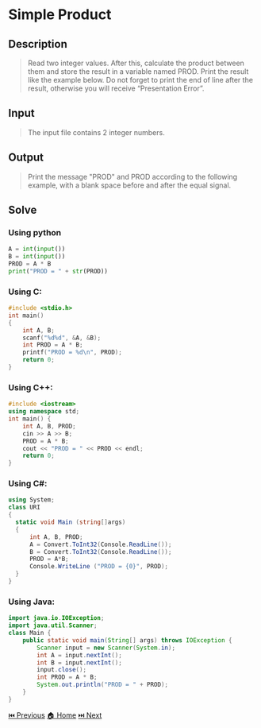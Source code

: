 # Simple Product

## Description

> Read two integer values. After this, calculate the product between them and store the result in a variable named PROD. Print the result like the example below. Do not forget to print the end of line after the result, otherwise you will receive “Presentation Error”.

## Input

> The input file contains 2 integer numbers.

## Output

> Print the message "PROD" and PROD according to the following example, with a blank space before and after the equal signal.

## Solve

### Using python

```python
A = int(input())
B = int(input())
PROD = A * B
print("PROD = " + str(PROD))
```

### Using C:

```c
#include <stdio.h>
int main()
{
    int A, B;
    scanf("%d%d", &A, &B);
    int PROD = A * B;
    printf("PROD = %d\n", PROD);
    return 0;
}
```

### Using C++:

```c++
#include <iostream>
using namespace std;
int main() {
    int A, B, PROD;
    cin >> A >> B;
    PROD = A * B;
    cout << "PROD = " << PROD << endl;
    return 0;
}
```

### Using C#:

```c#
using System;
class URI
{
  static void Main (string[]args)
  {
      int A, B, PROD;
      A = Convert.ToInt32(Console.ReadLine());
      B = Convert.ToInt32(Console.ReadLine());
      PROD = A*B;
      Console.WriteLine ("PROD = {0}", PROD);
  }
}
```

### Using Java:

```java
import java.io.IOException;
import java.util.Scanner;
class Main {
    public static void main(String[] args) throws IOException {
        Scanner input = new Scanner(System.in);
        int A = input.nextInt();
        int B = input.nextInt();
        input.close();
        int PROD = A * B;
        System.out.println("PROD = " + PROD);
    }
}
```

[⏮️ Previous](/URI_1003/URI_1003.md)
[🏠 Home](/README.md)
[⏭️ Next](/URI_1005/URI_1005.md)
